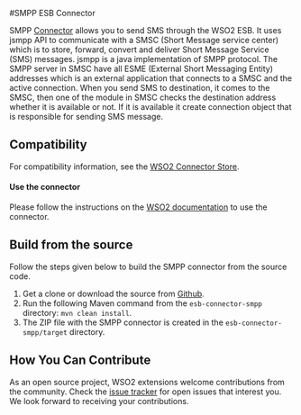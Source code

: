 
#SMPP ESB Connector

SMPP  [Connector](https://docs.wso2.com/display/EI650/Working+with+Connectors) allows you to send SMS through the WSO2 ESB. It uses jsmpp API to communicate with a SMSC (Short Message service center) which is to store, forward, convert and deliver Short Message Service (SMS) messages. jsmpp is a java implementation of SMPP protocol. The SMPP server in SMSC have all ESME (External Short Messaging Entity) addresses which is an external application that connects to a SMSC and the active connection. When you send SMS to destination, it comes to the SMSC, then one of the module in SMSC checks the destination address whether it is available or not. If it is available it create connection object that is responsible for sending SMS message.

## Compatibility

For compatibility information, see the [WSO2 Connector Store](https://store.wso2.com).

#### Use the connector

Please follow the instructions on the [WSO2 documentation](https://mi.docs.wso2.com/en/latest/reference/connectors/smpp-connector/smpp-connector-overview/) to use the connector.

## Build from the source

Follow the steps given below to build the SMPP connector from the source code.

1. Get a clone or download the source from [Github](https://github.com/wso2-extensions/esb-connector-smpp).
2. Run the following Maven command from the `esb-connector-smpp` directory: `mvn clean install`.
3. The ZIP file with the SMPP connector is created in the `esb-connector-smpp/target` directory.

## How You Can Contribute

As an open source project, WSO2 extensions welcome contributions from the community.
Check the [issue tracker](https://github.com/wso2-extensions/esb-connector-smpp/issues) for open issues that interest you. We look forward to receiving your contributions.


